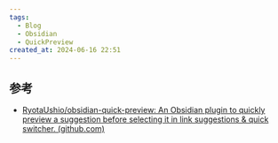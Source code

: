```yaml
---
tags:
  - Blog
  - Obsidian
  - QuickPreview
created_at: 2024-06-16 22:51
---
```



## 参考

- [RyotaUshio/obsidian-quick-preview: An Obsidian plugin to quickly preview a suggestion before selecting it in link suggestions & quick switcher. (github.com)](https://github.com/RyotaUshio/obsidian-quick-preview)